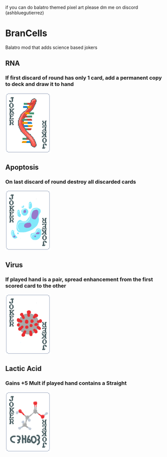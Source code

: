 if you can do balatro themed pixel art please dm me on discord (ashbluegutierrez)
<br>
# BranCells

Balatro mod that adds science based jokers

<h2>RNA</h2>
<h3>If first discard of round has only 1 card, add a permanent copy to deck and draw it to hand</h3>
<img src="https://github.com/blulw/BranCells/blob/main/assets/2x/RNA.png?raw=true">

<h2>Apoptosis</h2>
<h3>On last discard of round destroy all discarded cards</h3>
<img src="https://github.com/blulw/BranCells/blob/main/assets/2x/Apoptosis.png?raw=true">

<h2>Virus</h2>
<h3>If played hand is a pair, spread enhancement from the first scored card to the other</h3>
<img src="https://github.com/blulw/BranCells/blob/main/assets/2x/Virus.png?raw=true">

<h2>Lactic Acid</h2>
<h3>Gains +5 Mult if played hand contains a Straight</h3>
<img src="https://github.com/blulw/BranCells/blob/main/assets/2x/Lactic.png?raw=true">

